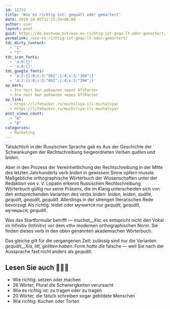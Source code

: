 ```yaml
---
id: 12723
title: 'Wie es richtig ist: gequält oder gemartert'
date: 2019-10-05T12:15:24+00:00
author: user
layout: post
guid: https://de.bestwow.net/wie-es-richtig-ist-gequ-lt-oder-gemartert/
permalink: /wie-es-richtig-ist-gequ-lt-oder-gemartert/
tdc_dirty_content:
  - "1"
  - "1"
tdc_icon_fonts:
  - 'a:0:{}'
  - 'a:0:{}'
tdc_google_fonts:
  - 'a:2:{i:0;s:3:"662";i:4;s:3:"394";}'
  - 'a:2:{i:0;s:3:"662";i:4;s:3:"394";}'
ap_mark:
  - Это пост был добавлен через AftParser
  - Это пост был добавлен через AftParser
ap_link:
  - https://lifehacker.ru/muchilsya-ili-muchalsya/
  - https://lifehacker.ru/muchilsya-ili-muchalsya/
post_views_count:
  - "8"
  - "8"
categories:
  - Marketing
---
```

Tatsächlich in der Russischen Sprache gab es <span><span> Aus der Geschichte der Schwankungen der Rechtschreibung </span> </span> beigeordneten Verben _quälen_ und _leiden_.

Aber in den Prozess der Vereinheitlichung der Rechtschreibung in der Mitte des letzten Jahrhunderts verb _leiden_ in gewissem Sinne opfern musste. Maßgebliche orthographische Wörterbuch der Wissenschaften unter der Redaktion von v. V. Lopatin erkennt <span><span> Russischen Rechtschreibung Wörterbuch </span> </span> gültig nur seine Präsens, die im Klang unterscheiden sich von den entsprechenden Varianten des verbs _leiden_: _leiden, leiden, quälte, gequält, gequält, gequält_. Allerdings in der strengen literarischen Rede bevorzugt <span><span> Als richtig: leidet oder мучиется </span> </span> nur _gequält, gequält, мучишься, gequält_.

Was das Startformular betrifft — _muchat__Xia_, es entspricht nicht den <span><span> Vokal im Infinitiv (Infinitiv) vor dem «th» </span> </span> modernen orthographischen Norm. Sie finden dieses verb in den oben genannten akademischen Wörterbuch.

Das gleiche gilt für die vergangenen Zeit: zulässig sind nur die Varianten _gequält__Xia, litt, gelitten haben_. Form _hatte die_ falsche — weil Sie nach der Aussprache fast nicht anders als _gequält_.

<div>
  <h2 class="read-also__title">
    <span>Lesen Sie auch</span> <span>📕📌🤓 </span>
  </h2>
  
  <ul class="read-also__list">
    <li>
      Wie richtig: setzen oder machen
    </li>
    <li>
      26 Wörter, Plural die Schwierigkeiten verursacht
    </li>
    <li>
      Wie es richtig ist: zu tragen oder zu tragen
    </li>
    <li>
      20 Wörter, die falsch schreiben sogar gebildete Menschen
    </li>
    <li>
      Wie richtig: Kuchen oder Torten
    </li>
  </ul>
</div>